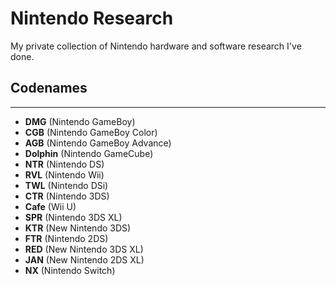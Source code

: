 # Nintendo Research
My private collection of Nintendo hardware and software research I've done.

## Codenames
---
- **DMG** (Nintendo GameBoy)
- **CGB** (Nintendo GameBoy Color)
- **AGB** (Nintendo GameBoy Advance)
- **Dolphin** (Nintendo GameCube)
- **NTR** (Nintendo DS)
- **RVL** (Nintendo Wii)
- **TWL** (Nintendo DSi)
- **CTR** (Nintendo 3DS)
- **Cafe** (Wii U)
- **SPR** (Nintendo 3DS XL)
- **KTR** (New Nintendo 3DS)
- **FTR** (Nintendo 2DS)
- **RED** (New Nintendo 3DS XL)
- **JAN** (New Nintendo 2DS XL)
- **NX** (Nintendo Switch)